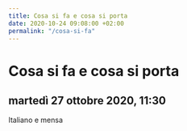```yaml
---
title: Cosa si fa e cosa si porta
date: 2020-10-24 09:08:00 +02:00
permalink: "/cosa-si-fa"
---
```


# Cosa si fa e cosa si porta

## martedì 27 ottobre 2020, 11:30

Italiano e mensa

